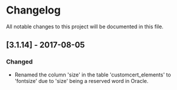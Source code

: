# Changelog

All notable changes to this project will be documented in this file.

## [3.1.14] - 2017-08-05
### Changed
- Renamed the column 'size' in the table 'customcert_elements' to 'fontsize' due to 'size' being a reserved word in Oracle.
